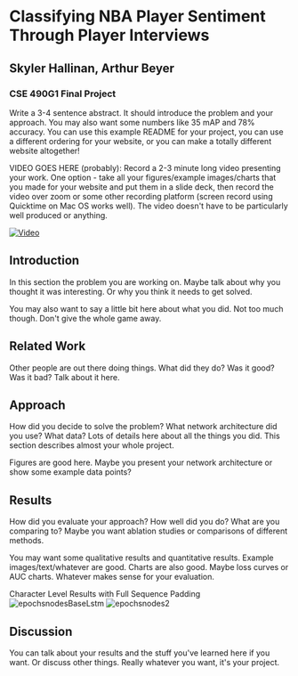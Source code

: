 # Classifying NBA Player Sentiment Through Player Interviews
## Skyler Hallinan, Arthur Beyer
### CSE 490G1 Final Project

Write a 3-4 sentence abstract. It should introduce the problem and your approach. You may also want some numbers like 35 mAP and 78% accuracy. You can use this example README for your project, you can use a different ordering for your website, or you can make a totally different website altogether!

VIDEO GOES HERE (probably): Record a 2-3 minute long video presenting your work. One option - take all your figures/example images/charts that you made for your website and put them in a slide deck, then record the video over zoom or some other recording platform (screen record using Quicktime on Mac OS works well). The video doesn't have to be particularly well produced or anything.

[![Video](https://img.youtube.com/vi/u0XEFaEItrQ/0.jpg)](https://www.youtube.com/watch?v=u0XEFaEItrQ)


## Introduction

In this section the problem you are working on. Maybe talk about why you thought it was interesting. Or why you think it needs to get solved.

You may also want to say a little bit here about what you did. Not too much though. Don't give the whole game away.

## Related Work

Other people are out there doing things. What did they do? Was it good? Was it bad? Talk about it here.

## Approach

How did you decide to solve the problem? What network architecture did you use? What data? Lots of details here about all the things you did. This section describes almost your whole project.

Figures are good here. Maybe you present your network architecture or show some example data points?

## Results

How did you evaluate your approach? How well did you do? What are you comparing to? Maybe you want ablation studies or comparisons of different methods.

You may want some qualitative results and quantitative results. Example images/text/whatever are good. Charts are also good. Maybe loss curves or AUC charts. Whatever makes sense for your evaluation.

Character Level Results with Full Sequence Padding
![epochsnodesBaseLstm](https://user-images.githubusercontent.com/28735634/102581159-d6627600-40b4-11eb-83b4-b073133c8dda.png)
![epochsnodes2](https://user-images.githubusercontent.com/28735634/102577550-19b8e680-40ad-11eb-9a61-43e7fc0fcc93.png)


## Discussion

You can talk about your results and the stuff you've learned here if you want. Or discuss other things. Really whatever you want, it's your project.

